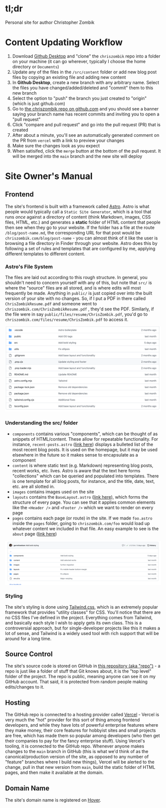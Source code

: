 # tl;dr 

Personal site for author Christopher Zombik

# Content Updating Workflow

1. Download [Github Desktop](https://desktop.github.com/download/) and "clone" the `chriszombik` repo into a folder on your machine (it can go wherever, typically I choose the home directory or `Documents`)
2. Update any of the files in the `/src/content` folder or add new blog post files by copying an existing file and adding new content
3. In **Github Desktop**, create a new branch with any arbitrary name. Select the files you have changed/added/deleted and "commit" them to this new branch
4. Select the option to "push" the branch you just created to "origin" (which is just github.com)
5. Go to [the chriszombik repo on github.com](https://github.com/garrettwelson/chriszombik) and you should see a banner saying your branch name has recent commits and inviting you to open a "pull request"
6. Click "compare and pull request" and go into the pull request (PR) that is created
7. After about a minute, you'll see an automatically generated comment on the PR from `vercel` with a link to preview your changes
8. Make sure the changes look as you expect
9. When satisifed, click the `merge` button at the bottom of the pull request. It will be merged into the `main` branch and the new site will deploy


# Site Owner's Manual

## Frontend

The site's frontend is built with a framework called [Astro](https://astro.build). Astro is what people would typically call a `Static Site Generator`, which is a tool that runs _once_ against a directory of content (think Markdown, images, CSS files, HTML, etc.) and generates a **static** folder of HTML content that people then see when they go to your website. If the folder has a file at the route `/blog/post-name.md`, the corresponding URL for that post would be `chriszombik.com/blog/post-name` - you can almost think of it like the user is browsing a file directory in Finder through your website. Astro does this by following a set of rules and templates that are configured by me, applying different templates to different content.

### Astro's File System
The files are laid out according to this rough structure. In general, you shouldn't need to concern yourself with any of this, but note that `src/` is where the "source" files are all stored, and is where edits will most frequently be made. Anything in `public/` is just copied over into the built version of your site with no changes. So, if I put a PDF in there called `ChrisZombikResume.pdf` and someone went to `chriszombik.com/ChrisZombikResume.pdf` , they'd see the PDF. Similarly, if the file were in say `public/files/resume/ChrisZombik.pdf`, you'd go to `chriszombik.com/files/resume/ChrisZombik.pdf` to access it.

![Screenshot of the Github File System for this repo](readme_media/file_system.png)

### Understanding the src/ folder

- `components` contains various "components", which can be thought of as snippets of HTML/content. These allow for repeatable functionality. For instance, `recent-posts.astro` ([link here](https://github.com/garrettwelson/chriszombik/blob/main/src/components/RecentPosts.astro)) displays a bulleted list of the most recent blog posts. It is used on the homepage, but it may be used elsewhere in the future so it makes sense to encapsulate as a component
- `content` is where static text (e.g. Markdown) representing blog posts, recent works, etc. lives. Astro is aware that the text here forms "collections" which can be queried and populated into templates. There is one template for all blog posts, for instance, and the title, date, text, etc. are all slotted in. 
- `images` contains images used on the site
- `layouts` contains the `BaseLayout.astro` ([link here](https://github.com/garrettwelson/chriszombik/blob/main/src/layouts/BaseLayout.astro)), which forms the structure of every page. You can see that it applies common elements like the `<Header />` and `<Footer />` which we want to render on every page
- `pages` contains each page (or route) in the site. If we made `foo.astro` inside the `pages` folder, going to `chriszombik.com/foo` would load up whatever content we included in that file. An easy example to see is the `about` page ([link here](https://github.com/garrettwelson/chriszombik/blob/main/src/pages/about.astro))

![Screenshot of the src folder for this repo](readme_media/src.png)

### Styling

The site's styling is done using [Tailwind.css](https://tailwindcss.com), which is an extremely popular framework that provides "utility classes" for CSS. You'll notice that there are no CSS files I've defined in the project. Everything comes from Tailwind, and basically each style I wish to apply gets its own class. This is a controversial approach, but for single-developer projects like this it makes a lot of sense, and Tailwind is a widely used tool with rich support that will be around for a long time.

## Source Control

The site's source code is stored on GitHub in [this repository (aka "repo")](https://github.com/garrettwelson/chriszombik) - a repo is just like a folder of stuff that Git knows about, it is the "top level" folder of the project. The repo is public, meaning anyone can see it on my GitHub account. That said, it is protected from random people making edits/changes to it.

## Hosting

The GitHub repo is connected to a hosting provider called [Vercel](https://vercel.com/dashboard) - Vercel is very much the "hot" provider for this sort of thing among frontend developers, and while they have lots of powerful enterprise features where they make money, their core features for hobbyist sites and small projects are free, which has made them so popular among developers (who then get their companies to pay for the fancy enterprise stuff). Using Vercel's tooling, it is connected to the GitHub repo. Whenever anyone makes changes to the `main` branch in GitHub (this is what we'd think of as the canonical/production version of the site, as opposed to any number of "feature" branches where I build new things), Vercel will be alerted to the change, pull in that new version from `main`, build the static folder of HTML pages, and then make it available at the domain.

## Domain Name

The site's domain name is registered on [Hover](https://www.hover.com).



